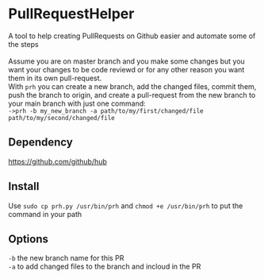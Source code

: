 # PullRequestHelper
A tool to help creating PullRequests on Github easier and automate some of the steps
<br><br>
Assume you are on master branch and you make some changes but you want your changes to be code reviewd or for any other reason you want them in its own pull-request.<br>
With ```prh``` you can create a new branch, add the changed files, commit them, push the branch to origin, and create a pull-request from the new branch to your main branch with just one command:<br>
```->prh -b my_new_branch -a path/to/my/first/changed/file path/to/my/second/changed/file```<br>

## Dependency
https://github.com/github/hub

## Install
Use ```sudo cp prh.py /usr/bin/prh``` and ```chmod +e /usr/bin/prh``` to put the command in your path


## Options
```-b``` the new branch name for this PR<br>
```-a``` to add changed files to the branch and incloud in the PR
